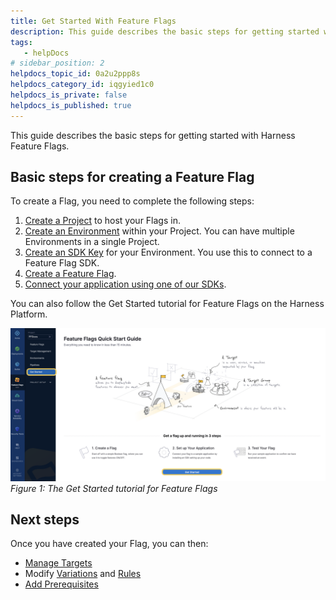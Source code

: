 ```yaml
---
title: Get Started With Feature Flags
description: This guide describes the basic steps for getting started with Harness Feature Flags. Visual summary. For an overview of Harness Feature Flags, watch the following video --  Watch Feature Flag overview v…
tags: 
   - helpDocs
# sidebar_position: 2
helpdocs_topic_id: 0a2u2ppp8s
helpdocs_category_id: iqgyied1c0
helpdocs_is_private: false
helpdocs_is_published: true
---
```


This guide describes the basic steps for getting started with Harness Feature Flags.

## Basic steps for creating a Feature Flag

To create a Flag, you need to complete the following steps:

1. [Create a Project](../../2-ff-using-flags/1-ff-creating-flag/1-create-a-project.md) to host your Flags in.
2. [Create an Environment](../../2-ff-using-flags/1-ff-creating-flag/2-create-an-environment.md) within your Project. You can have multiple Environments in a single Project.
3. [Create an SDK Key](../../2-ff-using-flags/1-ff-creating-flag/3-create-an-sdk-key.md) for your Environment. You use this to connect to a Feature Flag SDK.
4. [Create a Feature Flag](../../2-ff-using-flags/1-ff-creating-flag/4-create-a-feature-flag.md).
5. [Connect your application using one of our SDKs](../../4-ff-sdks/1-sdk-overview/1-client-side-and-server-side-sdks.md).

You can also follow the Get Started tutorial for Feature Flags on the Harness Platform.

![A screenshot of the Harness Platform that highlights the Get Started button on the left navigation.](./static/2-getting-started-with-feature-flags-01.png)*Figure 1: The Get Started tutorial for Feature Flags*

## Next steps

Once you have created your Flag, you can then:

* [Manage Targets](../../2-ff-using-flags/4-ff-target-management/3-targeting-users-with-flags.md)
* Modify [Variations](../../2-ff-using-flags/2-update-feature-flags/3-manage-variations.md) and [Rules](../../2-ff-using-flags/4-ff-target-management/3-targeting-users-with-flags.md)
* [Add Prerequisites](../../2-ff-using-flags/3-add-prerequisites-to-feature-flag.md)

